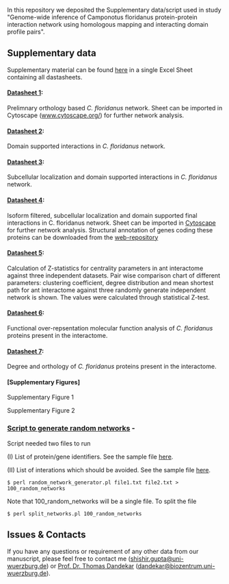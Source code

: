 In this repository we deposited the Supplementary data/script used in study "Genome-wide inference of Camponotus floridanus protein-protein interaction network using homologous mapping and interacting domain profile pairs".

## Supplementary data
Supplementary material can be found [here](https://github.com/ShishirGupta-Wu/aspergillus_ps/blob/master/Supplementary_materials.zip) in a single Excel Sheet containing all dastasheets.

#### [Datasheet 1](https://github.com/ShishirGupta-Wu/aspergillus_ps/blob/supplementary_data/Additional%20data%20file%201.pdf):

Prelimnary orthology based *C. floridanus* network.  Sheet can be imported in Cytoscape (www.cytoscape.org/) for further network analysis. 

#### [Datasheet 2](https://github.com/ShishirGupta-Wu/aspergillus_ps/blob/supplementary_data/Additional%20data%20file%202.pdf):

Domain supported interactions in *C. floridanus* network.

#### [Datasheet 3](https://github.com/ShishirGupta-Wu/aspergillus_ps/blob/supplementary_data/Additional%20data%20file%203.pdf): 

Subcellular localization and domain supported interactions in *C. floridanus* network.

#### [Datasheet 4](https://github.com/ShishirGupta-Wu/aspergillus_ps/blob/supplementary_data/Additional%20data%20file%203.pdf): 

Isoform filtered, subcellular localization and domain supported final interactions in C. floridanus network. Sheet can be imported in [Cytoscape](www.cytoscape.org/) for further network analysis. Structural annotation of genes coding these proteins can be downloaded from the [web-repository](https://www.biozentrum.uni-wuerzburg.de/bioinfo/computing/Camponotus) 

#### [Datasheet 5](https://github.com/ShishirGupta-Wu/aspergillus_ps/blob/supplementary_data/Additional%20data%20file%203.pdf): 

Calculation of Z-statistics for centrality parameters in ant interactome against three independent datasets. Pair wise comparison chart of different parameters: clustering coefficient, degree distribution and mean shortest path for ant interactome against three randomly generate independent network is shown. The values were calculated through statistical Z-test.

#### [Datasheet 6](https://github.com/ShishirGupta-Wu/aspergillus_ps/blob/supplementary_data/Additional%20data%20file%203.pdf): 

Functional over-repsentation molecular function analysis of *C. floridanus* proteins present in the interactome. 

#### [Datasheet 7](https://github.com/ShishirGupta-Wu/aspergillus_ps/blob/supplementary_data/Additional%20data%20file%203.pdf): 

Degree and orthology  of *C. floridanus* proteins present in the interactome. 

#### [Supplementary Figures]

Supplementary Figure 1

Supplementary Figure 2

### [Script to generate random networks](https://github.com/ShishirGupta-Wu/aspergillus_ps/blob/supplementary_data/Additional%20file%202.pdf) -

Script needed two files to run

(I) List of protein/gene identifiers. See the sample file [here]().

(II) List of interations which should be avoided. See the sample file [here]().

`$ perl random_network_generator.pl file1.txt file2.txt > 100_random_networks`

Note that 100_random_networks will be a single file. To split the file 

`$ perl split_networks.pl 100_random_networks`

## Issues & Contacts
If you have any questions or requirement of any other data from our manuscript, please feel free to contact me (shishir.gupta@uni-wuerzburg.de) or [Prof. Dr. Thomas Dandekar](https://www.biozentrum.uni-wuerzburg.de/bioinfo/research/groups/funct-genomics-systems-biology/people/thomas-dandekar/) (dandekar@biozentrum.uni-wuerzburg.de).

